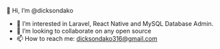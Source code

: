 
👋 Hi, I’m @dicksondako
- 👀 I’m interested in Laravel, React Native and MySQL Database Admin.
- 💞️ I’m looking to collaborate on any open source
- 📫 How to reach me: dicksondako316@gmail.com

<!--
**dicksondako/dicksondako** is a ✨ _special_ ✨ repository because its `README.md` (this file) appears on your GitHub profile.

Here are some ideas to get you started:

- 🔭 I’m currently working on ...
- 🌱 I’m currently learning ...
- 👯 I’m looking to collaborate on ...
- 🤔 I’m looking for help with ...
- 💬 Ask me about ...
- 📫 How to reach me: ...
- 😄 Pronouns: ...
- ⚡ Fun fact: ...
-->
